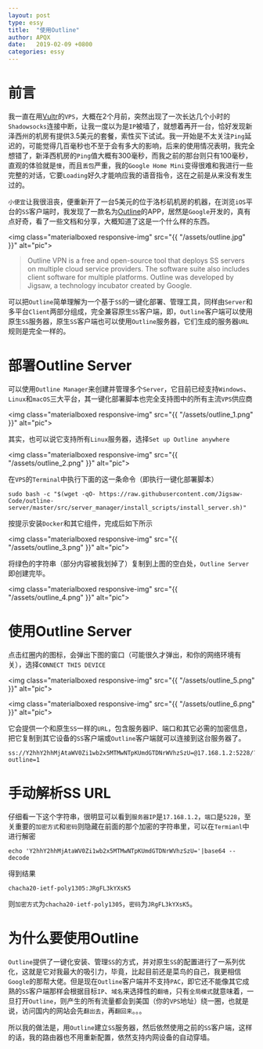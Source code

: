 ```yaml
---
layout: post
type: essy
title:  "使用Outline"
author: APQX
date:   2019-02-09 +0800
categories: essy
---
```


# 前言

我一直在用[Vultr](https://www.vultr.com/?ref=7355474)的`VPS`，大概在2个月前，突然出现了一次长达几个小时的`Shadowsocks`连接中断，让我一度以为是`IP`被墙了，就想着再开一台，恰好发现新泽西州的机房有提供3.5美元的套餐，索性买下试试。我一开始是不太关注`Ping`延迟的，可能觉得几百毫秒也不至于会有多大的影响，后来的使用情况表明，我完全想错了，新泽西机房的`Ping`值大概有300毫秒，而我之前的那台则只有100毫秒，直观的体验就是`慢`，而且`丢包`严重，我的`Google Home Mini`变得很难和我进行一些完整的对话，它要`Loading`好久才能响应我的语音指令，这在之前是从来没有发生过的。

`小便宜`让我很沮丧，便重新开了一台5美元的位于洛杉矶机房的机器，在浏览`iOS`平台的`SS`客户端时，我发现了一款名为[Outline](https://www.getoutline.org/en/home)的APP，居然是`Google`开发的，真有点好奇，看了一些文档和分享，大概知道了这是一个什么样的东西。

<img class="materialboxed responsive-img" src="{{ "/assets/outline.jpg" }}" alt="pic">

> Outline VPN is a free and open-source tool that deploys SS servers on multiple cloud service providers. The software suite also includes client software for multiple platforms. Outline was developed by Jigsaw, a technology incubator created by Google.

可以把`Outline`简单理解为一个基于`SS`的一键化部署、管理工具，同样由`Server`和多平台`Client`两部分组成，完全兼容原生`SS`客户端，即，`Outline`客户端可以使用原生`SS`服务器，原生`SS`客户端也可以使用`Outline`服务器，它们生成的服务器`URL`规则是完全一样的。

# 部署Outline Server

可以使用`Outline Manager`来创建并管理多个`Server`，它目前已经支持`Windows`、`Linux`和`macOS`三大平台，其一键化部署脚本也完全支持图中的所有主流`VPS`供应商

<img class="materialboxed responsive-img" src="{{ "/assets/outline_1.png" }}" alt="pic">

其实，也可以说它支持所有`Linux`服务器，选择`Set up Outline anywhere`

<img class="materialboxed responsive-img" src="{{ "/assets/outline_2.png" }}" alt="pic">

在`VPS`的`Terminal`中执行下面的这一条命令（即执行一键化部署脚本）

```
sudo bash -c "$(wget -qO- https://raw.githubusercontent.com/Jigsaw-Code/outline-server/master/src/server_manager/install_scripts/install_server.sh)"
```

按提示安装`Docker`和其它组件，完成后如下所示

<img class="materialboxed responsive-img" src="{{ "/assets/outline_3.png" }}" alt="pic">

将绿色的字符串（部分内容被我划掉了）复制到上图的空白处，`Outline Server`即创建完毕。

<img class="materialboxed responsive-img" src="{{ "/assets/outline_4.png" }}" alt="pic">

# 使用Outline Server

点击红圈内的图标，会弹出下图的窗口（可能很久才弹出，和你的网络环境有关），选择`CONNECT THIS DEVICE`

<img class="materialboxed responsive-img" src="{{ "/assets/outline_5.png" }}" alt="pic">

<img class="materialboxed responsive-img" src="{{ "/assets/outline_6.png" }}" alt="pic">

它会提供一个和原生`SS`一样的`URL`，包含服务器IP、端口和其它必需的加密信息，把它复制到其它设备的`SS`客户端或`Outline`客户端就可以连接到这台服务器了。


```
ss://Y2hhY2hhMjAtaWV0Zi1wb2x5MTMwNTpKUmdGTDNrWVhzSzU=@17.168.1.2:5228/?outline=1
```

# 手动解析SS URL

仔细看一下这个字符串，很明显可以看到`服务器IP`是`17.168.1.2`，`端口`是`5228`，至关重要的`加密方式`和`密码`则隐藏在前面的那个加密的字符串里，可以在`Termianl`中进行解密

```
echo 'Y2hhY2hhMjAtaWV0Zi1wb2x5MTMwNTpKUmdGTDNrWVhzSzU='|base64 --decode
```

得到结果

```
chacha20-ietf-poly1305:JRgFL3kYXsK5
```

则`加密方式`为`chacha20-ietf-poly1305`，`密码`为`JRgFL3kYXsK5`。

# 为什么要使用Outline

`Outline`提供了一键化安装、管理`SS`的方式，并对原生`SS`的配置进行了一系列优化，这就是它对我最大的吸引力，毕竟，比起目前还是菜鸟的自己，我更相信`Google`的那帮大佬。但是现在`Outline`客户端并不支持`PAC`，即它还不能像其它成熟的`SS`客户端那样会根据目标`IP`、`域名`来选择性的`翻墙`，只有`全局模式`就意味着，一旦打开`Outline`，则产生的所有流量都会到美国（你的`VPS`地址）绕一圈，也就是说，访问国内的网站会先`翻出去`，再`翻回来`。。。

所以我的做法是，用`Outline`建立`SS`服务器，然后依然使用之前的`SS`客户端，这样的话，我的路由器也不用重新配置，依然支持内网设备的自动穿墙。